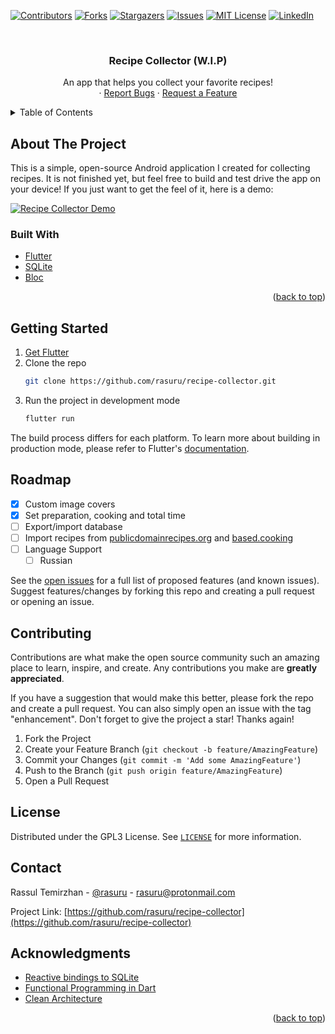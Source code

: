 <div id="top"></div>



<!-- PROJECT SHIELDS -->
<!--
*** I'm using markdown "reference style" links for readability.
*** Reference links are enclosed in brackets [ ] instead of parentheses ( ).
*** See the bottom of this document for the declaration of the reference variables
*** for contributors-url, forks-url, etc. This is an optional, concise syntax you may use.
*** https://www.markdownguide.org/basic-syntax/#reference-style-links
-->
[![Contributors][contributors-shield]][contributors-url]
[![Forks][forks-shield]][forks-url]
[![Stargazers][stars-shield]][stars-url]
[![Issues][issues-shield]][issues-url]
[![MIT License][license-shield]][license-url]
[![LinkedIn][linkedin-shield]][linkedin-url]



<!-- PROJECT LOGO -->
<br />
<div align="center">
  <h3 align="center">Recipe Collector (W.I.P)</h3>

  <p align="center">
    An app that helps you collect your favorite recipes!
    <!--
    <br />
    <a href="play store link"><strong>Play Store »</strong></a>
    <br />
    -->
    <br />
    ·
    <a href="https://github.com/rasuru/recipe-collector/issues">Report Bugs</a>
    ·
    <a href="https://github.com/rasuru/recipe-collector/issues">Request a Feature</a>
  </p>
</div>



<!-- TABLE OF CONTENTS -->
<details>
  <summary>Table of Contents</summary>
  <ol>
    <li>
      <a href="#about-the-project">About The Project</a>
      <ul>
        <li><a href="#built-with">Built With</a></li>
      </ul>
    </li>
    <li><a href="#getting-started">Getting Started</a></li>
    <li><a href="#roadmap">Roadmap</a></li>
    <li><a href="#contributing">Contributing</a></li>
    <li><a href="#license">License</a></li>
    <li><a href="#contact">Contact</a></li>
    <li><a href="#acknowledgments">Acknowledgments</a></li>
  </ol>
</details>



<!-- ABOUT THE PROJECT -->
## About The Project

This is a simple, open-source Android application I created for collecting recipes. It is not finished yet, but feel free to build and test drive the app on your device! If you just want to get the feel of it, here is a demo:

[![Recipe Collector Demo](https://res.cloudinary.com/marcomontalbano/image/upload/v1639802596/video_to_markdown/images/vimeo--658051887-c05b58ac6eb4c4700831b2b3070cd403.jpg)](https://vimeo.com/658051887 "Recipe Collector Demo")


### Built With

* [Flutter](https://flutter.dev/)
* [SQLite](https://sqlite.org/)
* [Bloc](https://bloclibrary.dev)

<p align="right">(<a href="#top">back to top</a>)</p>



<!-- GETTING STARTED -->
## Getting Started

1. [Get Flutter](https://docs.flutter.dev/get-started/install)
1. Clone the repo
   ```sh
   git clone https://github.com/rasuru/recipe-collector.git
   ```
2. Run the project in development mode
   ```sh
   flutter run
   ```

The build process differs for each platform. To learn more about building in production mode, please refer to Flutter's [documentation](https://docs.flutter.dev/).



<!-- ROADMAP -->
## Roadmap

- [x] Custom image covers
- [x] Set preparation, cooking and total time
- [ ] Export/import database
- [ ] Import recipes from [publicdomainrecipes.org](https://publicdomainrecipes.org) and [based.cooking](https://based.cooking)
- [ ] Language Support
    - [ ] Russian

See the [open issues](https://github.com/rasuru/recipe-collector/issues) for a full list of proposed features (and known issues). Suggest features/changes by forking this repo and creating a pull request or opening an issue.




<!-- CONTRIBUTING -->
## Contributing

Contributions are what make the open source community such an amazing place to learn, inspire, and create. Any contributions you make are **greatly appreciated**.

If you have a suggestion that would make this better, please fork the repo and create a pull request. You can also simply open an issue with the tag "enhancement".
Don't forget to give the project a star! Thanks again!

1. Fork the Project
2. Create your Feature Branch (`git checkout -b feature/AmazingFeature`)
3. Commit your Changes (`git commit -m 'Add some AmazingFeature'`)
4. Push to the Branch (`git push origin feature/AmazingFeature`)
5. Open a Pull Request



<!-- LICENSE -->
## License

Distributed under the GPL3 License. See [`LICENSE`](https://raw.githubusercontent.com/rasuru/recipe-collector/main/LICENSE) for more information.



<!-- CONTACT -->
## Contact

Rassul Temirzhan - [@rasuru](https://linkedin.com/in/rasuru) - rasuru@protonmail.com

Project Link: [https://github.com/rasuru/recipe-collector](https://github.com/rasuru/recipe-collector)



<!-- ACKNOWLEDGMENTS -->
## Acknowledgments

* [Reactive bindings to SQLite](https://pub.dev/packages/sqlbrite)
* [Functional Programming in Dart](https://pub.dev/packages/dartz)
* [Clean Architecture](https://blog.cleancoder.com/uncle-bob/2012/08/13/the-clean-architecture.html)

<p align="right">(<a href="#top">back to top</a>)</p>



<!-- MARKDOWN LINKS & IMAGES -->
<!-- https://www.markdownguide.org/basic-syntax/#reference-style-links -->
[contributors-shield]: https://img.shields.io/github/contributors/rasuru/recipe-collector.svg?style=for-the-badge
[contributors-url]: https://github.com/rasuru/recipe-collector/graphs/contributors
[forks-shield]: https://img.shields.io/github/forks/rasuru/recipe-collector.svg?style=for-the-badge
[forks-url]: https://github.com/rasuru/recipe-collector/network/members
[stars-shield]: https://img.shields.io/github/stars/rasuru/recipe-collector.svg?style=for-the-badge
[stars-url]: https://github.com/rasuru/recipe-collector/stargazers
[issues-shield]: https://img.shields.io/github/issues/rasuru/recipe-collector.svg?style=for-the-badge
[issues-url]: https://github.com/rasuru/recipe-collector/issues
[license-shield]: https://img.shields.io/github/license/rasuru/recipe-collector.svg?style=for-the-badge
[license-url]: https://github.com/rasuru/recipe-collector/blob/master/LICENSE.txt
[linkedin-shield]: https://img.shields.io/badge/-LinkedIn-black.svg?style=for-the-badge&logo=linkedin&colorB=555
[linkedin-url]: https://linkedin.com/in/rasuru
